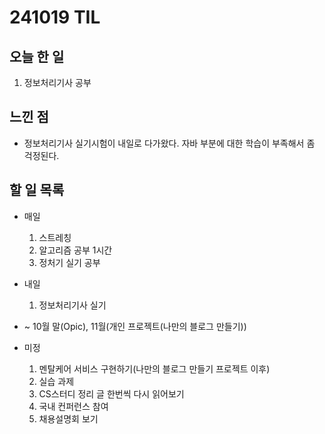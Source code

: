 # 241019 TIL

## 오늘 한 일
1. 정보처리기사 공부

## 느낀 점
  - 정보처리기사 실기시험이 내일로 다가왔다. 자바 부분에 대한 학습이 부족해서 좀 걱정된다.

## 할 일 목록
  - 매일
    1. 스트레칭
    2. 알고리즘 공부 1시간
    3. 정처기 실기 공부

  - 내일
    1. 정보처리기사 실기
  
  - ~ 10월 말(Opic), 11월(개인 프로젝트(나만의 블로그 만들기))

  - 미정
    1. 멘탈케어 서비스 구현하기(나만의 블로그 만들기 프로젝트 이후)
    2. 실습 과제
    3. CS스터디 정리 글 한번씩 다시 읽어보기
    4. 국내 컨퍼런스 참여
    5. 채용설명회 보기